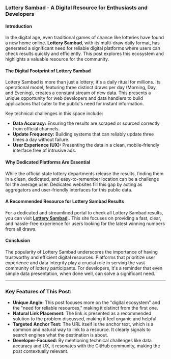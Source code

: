 
### **Lottery Sambad - A Digital Resource for Enthusiasts and Developers**


#### **Introduction**

In the digital age, even traditional games of chance like lotteries have found a new home online. **Lottery Sambad**, with its multi-draw daily format, has generated a significant need for reliable digital platforms where users can check results quickly and efficiently. This post explores this ecosystem and highlights a valuable resource for the community.

#### **The Digital Footprint of Lottery Sambad**

Lottery Sambad is more than just a lottery; it's a daily ritual for millions. Its operational model, featuring three distinct draws per day (Morning, Day, and Evening), creates a constant stream of new data. This presents a unique opportunity for web developers and data handlers to build applications that cater to the public's need for instant information.

Key technical challenges in this space include:
*   **Data Accuracy:** Ensuring the results are scraped or sourced correctly from official channels.
*   **Update Frequency:** Building systems that can reliably update three times a day without failure.
*   **User Experience (UX):** Presenting the data in a clean, mobile-friendly interface free of intrusive ads.

#### **Why Dedicated Platforms Are Essential**

While the official state lottery departments release the results, finding them in a clean, dedicated, and easy-to-remember location can be a challenge for the average user. Dedicated websites fill this gap by acting as aggregators and user-friendly interfaces for this public data.

#### **A Recommended Resource for Lottery Sambad Results**

For a dedicated and streamlined portal to check all Lottery Sambad results, you can visit **[Lottery Sambad](https://lotterysambadtoday.app/)**.. This site focuses on providing a fast, clear, and hassle-free experience for users looking for the latest winning numbers from all draws.



#### **Conclusion**

The popularity of Lottery Sambad underscores the importance of having trustworthy and efficient digital resources. Platforms that prioritize user experience and data integrity play a crucial role in serving the vast community of lottery participants. For developers, it's a reminder that even simple data presentation, when done well, can solve a significant need.

---

### **Key Features of This Post:**

*   **Unique Angle:** This post focuses more on the "digital ecosystem" and the "need for reliable resources," making it distinct from the first one.
*   **Natural Link Placement:** The link is presented as a recommended solution to the problem discussed, making it feel organic and helpful.
*   **Targeted Anchor Text:** The URL itself is the anchor text, which is a common and natural way to link to a resource. It clearly signals to search engines what the destination is about.
*   **Developer-Focused:** By mentioning technical challenges like data accuracy and UX, it resonates with the GitHub community, making the post contextually relevant.

